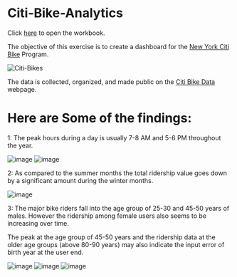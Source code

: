 
# Citi-Bike-Analytics


Click [here](https://public.tableau.com/profile/tasneem.bhaijee#!/vizhome/NYBikeReportFinal/NewYorkBikeStationsReport?publish=yes) to open the workbook.


The objective of this exercise is to create a dashboard for the [New York Citi Bike](https://en.wikipedia.org/wiki/Citi_Bike) Program.

![Citi-Bikes](https://github.com/tbhaijee/Homework/tree/master/20_Tableau/Images/citi-bike-station-bikes.jpg)


The data is collected, organized, and made public on the [Citi Bike Data](https://www.citibikenyc.com/system-data) webpage.


# Here are Some of the findings:

1: The peak hours during a day is usually 7-8 AM and 5-6 PM throughout the year.

![image](https://github.com/tbhaijee/Homework/tree/master/20_Tableau/Images/Summer.png)
![image](https://github.com/tbhaijee/Homework/tree/master/20_Tableau/Images/Winter.png)

2: As compared to the summer months the total ridership value goes down by a significant amount during the winter months.

![image](https://github.com/tbhaijee/Homework/tree/master/20_Tableau/Images/ridership.png) 

3: The major bike riders fall into the age group of 25-30 and 45-50 years of males. However the ridership among female users also seems to be increasing over time.

The peak at the age group of 45-50 years and the ridership data at the older age groups (above 80-90 years) may also indicate the input error of birth year at the user end.

![image](https://github.com/tbhaijee/Homework/tree/master/20_Tableau/Images/gender.png) 
![image](https://github.com/tbhaijee/Homework/tree/master/20_Tableau/Images/age.png) 
![image](https://github.com/tbhaijee/Homework/tree/master/20_Tableau/Images/female.png) 

